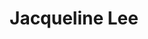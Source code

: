 ---
type: "member"
layout: "team"
title: "Jacqueline Lee"
publish_name: "Jacqueline Lee"
bg_image: ""
photo: ""
lab_position: "Undergrad Student"
lab_group: "Alumni"
status: "alumni"

---